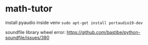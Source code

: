 # math-tutor

install pyaudio inside venv
`sudo apt-get install portaudio19-dev`

soundfile library wheel error:
https://github.com/bastibe/python-soundfile/issues/380

